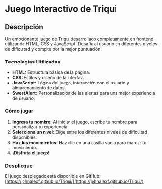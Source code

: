 
# Juego Interactivo de Triqui

## Descripción
Un emocionante juego de Triqui desarrollado completamente en frontend utilizando HTML, CSS y JavaScript. Desafía al usuario en diferentes niveles de dificultad y compite por la mejor puntuación.

### Tecnologías Utilizadas
* **HTML:** Estructura básica de la página.
* **CSS:** Estilos y diseño de la interfaz.
* **JavaScript:** Lógica del juego, interacción con el usuario y almacenamiento de datos.
* **SweetAlert:** Personalización de las alertas para una mejor experiencia de usuario.

### Cómo jugar
1. **Ingresa tu nombre:** Al iniciar el juego, escribe tu nombre para personalizar tu experiencia.
2. **Selecciona un nivel:** Elige entre los diferentes niveles de dificultad disponibles.
3. **Haz tus movimientos:** Haz clic en una casilla vacía para marcar tu movimiento.
4. **¡Disfruta el juego!**

### Despliegue
El juego desplegado está disponible en GitHub: [https://johnalexf.github.io/Triqui/](https://johnalexf.github.io/Triqui/)

